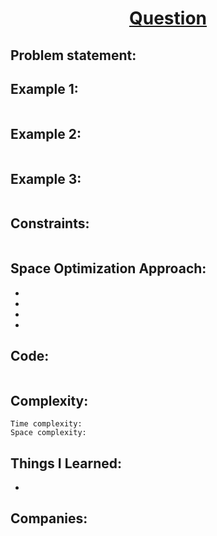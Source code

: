 <h1 align="center"><a href="" target="_blank">Question</a></h1>

## Problem statement:


## Example 1:

```

```

## Example 2:

```

```


## Example 3:

```

```


## Constraints:

```

```


 

## Space Optimization Approach:

- 
  
- 
  
-
  
- 



## Code: 

```java

```







## Complexity:

```
Time complexity:  
Space complexity:
```

## Things I Learned:

- 
  


## Companies:

```

```





